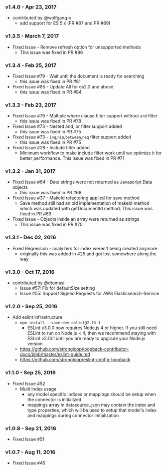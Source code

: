 ### v1.4.0 - Apr 23, 2017
- contributed by @wolfgang-s
  - add support for ES 5.x (PR #87 and PR #89)

### v1.3.5 - March 7, 2017
- Fixed Issue - Remove refresh option for unsupported methods
  - This issue was fixed in PR #86
  
### v1.3.4 - Feb 25, 2017
- Fixed Issue #79  - Wait until the document is ready for searching
  - this issue was fixed in PR #81
- Fixed Issue #85  - Update All for es2.3 and above
  - this issue was fixed in PR #84
    
### v1.3.3 - Feb 23, 2017
- Fixed Issue #79  - Multiple where clause filter support without `and` filter
  - this issue was fixed in PR #78
- Fixed Issue #73  - Nested and, or filter support added
  - this issue was fixed in PR #75
- Fixed Issue #73  - `inq`,`nin`,`between`,`neq` filter support added
  - this issue was fixed in PR #75
- Fixed Issue #28 - Include filter added
  - Minimum workflow to make include filter work until we optimize it for better performance.
    This issue was fixed in PR #71
    
### v1.3.2 - Jan 31, 2017
- Fixed Issue #64  - Date strings were not returned as Javascript Data objects
  - this issue was fixed in PR #68
- Fixed Issue #37 - MakeId refactoring applied for save method
  - Save method still had an old implementation of makeId method which was updated with
    getDocumentId method. This issue was fixed in PR #69
- Fixed Issue - Objects inside an array were returned as strings
  - This issue was fixed in PR #70

### v1.3.1 - Dec 02, 2016
- Fixed Regression - analyzers for index weren't being created anymore
  - originally this was added in #25 and got lost somewhere along the way

### v1.3.0 - Oct 17, 2016
- contributed by @dtomasi
  - Issue #57: Fix for defaultSize setting
  - Issue #55: Support Signed Requests for AWS Elasticsearch-Service

### v1.2.0 - Sep 25, 2016
- Add eslint infrastructure
  - `npm install --save-dev eslint@2.13.1`
    - ESLint v3.0.0 now requires Node.js 4 or higher. If you still need ESLint to run on Node.js < 4, then we recommend staying with ESLint v2.13.1 until you are ready to upgrade your Node.js version.
  - https://github.com/strongloop/loopback-contributor-docs/blob/master/eslint-guide.md
  - https://github.com/strongloop/eslint-config-loopback

### v1.1.0 - Sep 25, 2016
- Fixed Issue #52
  - Multi Index usage
    - any model specific indices or mappings should be setup when the connector is initialized
    - mappings array in datasource.<env>.json may contain the index and type properties, which will be used to setup that model's index and mappings during connector initialization

### v1.0.8 - Sep 21, 2016
- Fixed Issue #51

### v1.0.7 - Aug 11, 2016
- Fixed Issue #45
